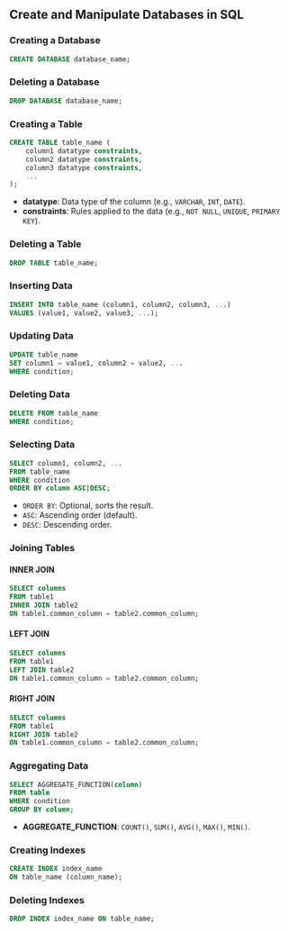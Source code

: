 ## Create and Manipulate Databases in SQL

### Creating a Database
```sql
CREATE DATABASE database_name;
```

### Deleting a Database
```sql
DROP DATABASE database_name;
```

### Creating a Table
```sql
CREATE TABLE table_name (
    column1 datatype constraints,
    column2 datatype constraints,
    column3 datatype constraints,
    ...
);
```
- **datatype**: Data type of the column (e.g., `VARCHAR`, `INT`, `DATE`).
- **constraints**: Rules applied to the data (e.g., `NOT NULL`, `UNIQUE`, `PRIMARY KEY`).

### Deleting a Table
```sql
DROP TABLE table_name;
```

### Inserting Data
```sql
INSERT INTO table_name (column1, column2, column3, ...)
VALUES (value1, value2, value3, ...);
```

### Updating Data
```sql
UPDATE table_name
SET column1 = value1, column2 = value2, ...
WHERE condition;
```

### Deleting Data
```sql
DELETE FROM table_name
WHERE condition;
```

### Selecting Data
```sql
SELECT column1, column2, ...
FROM table_name
WHERE condition
ORDER BY column ASC|DESC;
```
- `ORDER BY`: Optional, sorts the result.
- `ASC`: Ascending order (default).
- `DESC`: Descending order.

### Joining Tables
#### INNER JOIN
```sql
SELECT columns
FROM table1
INNER JOIN table2
ON table1.common_column = table2.common_column;
```
#### LEFT JOIN
```sql
SELECT columns
FROM table1
LEFT JOIN table2
ON table1.common_column = table2.common_column;
```
#### RIGHT JOIN
```sql
SELECT columns
FROM table1
RIGHT JOIN table2
ON table1.common_column = table2.common_column;
```

### Aggregating Data
```sql
SELECT AGGREGATE_FUNCTION(column)
FROM table
WHERE condition
GROUP BY column;
```
- **AGGREGATE_FUNCTION**: `COUNT()`, `SUM()`, `AVG()`, `MAX()`, `MIN()`.

### Creating Indexes
```sql
CREATE INDEX index_name
ON table_name (column_name);
```

### Deleting Indexes
```sql
DROP INDEX index_name ON table_name;
```